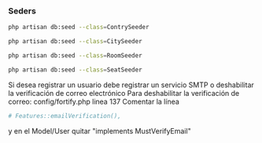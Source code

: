 
### Seders
```bash
php artisan db:seed --class=ContrySeeder
```

```bash
php artisan db:seed --class=CitySeeder
```

```bash
php artisan db:seed --class=RoomSeeder
```
```bash
php artisan db:seed --class=SeatSeeder
```

Si desea registrar un usuario debe registrar un servicio SMTP o deshabilitar la verificación de correo electrónico
Para deshabilitar la verificación de correo:
config/fortify.php linea 137
Comentar la línea
```bash
# Features::emailVerification(),
```
y en el Model/User quitar "implements MustVerifyEmail"
